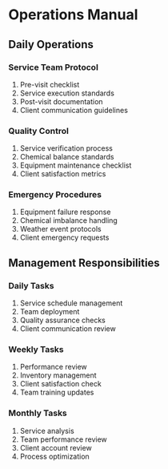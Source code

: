 # Operations Manual

## Daily Operations

### Service Team Protocol
1. Pre-visit checklist
2. Service execution standards
3. Post-visit documentation
4. Client communication guidelines

### Quality Control
1. Service verification process
2. Chemical balance standards
3. Equipment maintenance checklist
4. Client satisfaction metrics

### Emergency Procedures
1. Equipment failure response
2. Chemical imbalance handling
3. Weather event protocols
4. Client emergency requests

## Management Responsibilities

### Daily Tasks
1. Service schedule management
2. Team deployment
3. Quality assurance checks
4. Client communication review

### Weekly Tasks
1. Performance review
2. Inventory management
3. Client satisfaction check
4. Team training updates

### Monthly Tasks
1. Service analysis
2. Team performance review
3. Client account review
4. Process optimization
